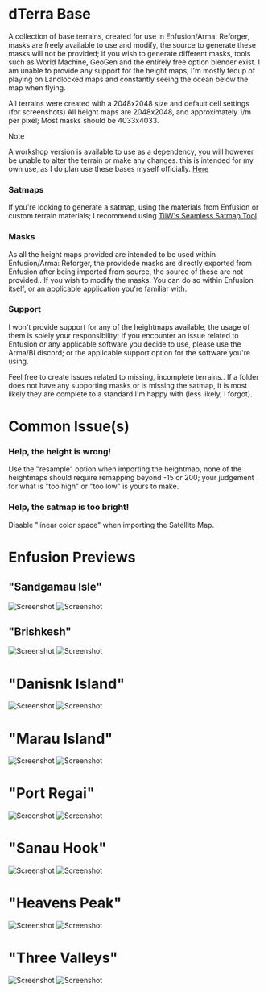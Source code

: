 # dTerra Base

A collection of base terrains, created for use in Enfusion/Arma: Reforger, masks are freely available to use and modify, the source to generate these masks will not be provided; if you wish to generate different masks, tools such as World Machine, GeoGen and the entirely free option blender exist. I am unable to provide any support for the height maps, I'm mostly fedup of playing on Landlocked maps and constantly seeing the ocean below the map when flying.

All terrains were created with a 2048x2048 size and default cell settings (for screenshots)
All height maps are 2048x2048, and approximately 1/m per pixel; 
Most masks should be 4033x4033.

> [!NOTE]
> A workshop version is available to use as a dependency, you will however be unable to alter the terrain or make any changes.
> this is intended for my own use, as I do plan use these bases myself officially.
> [Here](https://reforger.armaplatform.com/workshop/64E0738C140B94D9-dTerraBase)

### Satmaps
If you're looking to generate a satmap, using the materials from Enfusion or custom terrain materials; I recommend using [TilW's Seamless Satmap Tool](https://github.com/Til-Weimann/tilw-terrain-tools)

### Masks
As all the height maps provided are intended to be used within Enfusion/Arma: Reforger, the providede masks are directly exported from Enfusion after being imported from source, the source of these are not provided.. If you wish to modify the masks. You can do so within Enfusion itself, or an applicable application you're familiar with.

### Support

I won't provide support for any of the heightmaps available, the usage of them is solely your responsibility; If you encounter an issue related to Enfusion or any applicable software you decide to use, please use the Arma/BI discord; or the applicable support option for the software you're using.

Feel free to create issues related to missing, incomplete terrains.. If a folder does not have any supporting masks or is missing the satmap, it is most likely they are complete to a standard I'm happy with (less likely, I forgot).

# Common Issue(s)

### Help, the height is wrong!
Use the "resample" option when importing the heightmap, none of the heightmaps should require remapping beyond -15 or 200; your judgement for what is "too high" or "too low" is yours to make.

### Help, the satmap is too bright!
Disable "linear color space" when importing the Satellite Map.

# Enfusion Previews

## "Sandgamau Isle"
![Screenshot](https://github.com/DR0IDISTOXIC/dTerraBase/blob/9e60a85d956d67a5e2a0dc8232011e5d2b04d790/assets/SandgamauIsle_LongEnfusion.png)
![Screenshot](https://github.com/DR0IDISTOXIC/dTerraBase/blob/9e60a85d956d67a5e2a0dc8232011e5d2b04d790/assets/SandgamauIsle_CloseEnfusion.png)

## "Brishkesh"
![Screenshot](https://github.com/DR0IDISTOXIC/dTerraBase/blob/ced53ee0a2fe84c40dd6a6ecd5757f8c70e6b565/assets/Brishkesh_LongEnfusion.png)
![Screenshot](https://github.com/DR0IDISTOXIC/dTerraBase/blob/ced53ee0a2fe84c40dd6a6ecd5757f8c70e6b565/assets/Brishkesh_CloseEnfusion.png)

# "Danisnk Island"
![Screenshot](https://github.com/DR0IDISTOXIC/dTerraBase/blob/ced53ee0a2fe84c40dd6a6ecd5757f8c70e6b565/assets/DanisnkIsland_LongEnfusion.png)
![Screenshot](https://github.com/DR0IDISTOXIC/dTerraBase/blob/ced53ee0a2fe84c40dd6a6ecd5757f8c70e6b565/assets/DanisnkIsland_CloseEnfusion.png)

# "Marau Island"
![Screenshot](https://github.com/DR0IDISTOXIC/dTerraBase/blob/fe4d53f57aadcb0c9a1e7339d21d0d09fc14c917/assets/MarauIsland_LongEnfusion.png)
![Screenshot](https://github.com/DR0IDISTOXIC/dTerraBase/blob/fe4d53f57aadcb0c9a1e7339d21d0d09fc14c917/assets/MarauIsland_CloseEnfusion.png)

# "Port Regai"
![Screenshot](https://github.com/DR0IDISTOXIC/dTerraBase/blob/71b332a04215961be08621fdc31f2d704801cf3e/assets/PortRegai_LongEnfusion.png)
![Screenshot](https://github.com/DR0IDISTOXIC/dTerraBase/blob/71b332a04215961be08621fdc31f2d704801cf3e/assets/PortRegai_CloseEnfusion.png)

# "Sanau Hook"
![Screenshot](https://github.com/DR0IDISTOXIC/dTerraBase/blob/3f2148a81f9d582fe8effb6f3d919e7b43898492/assets/SanauHook_LongEnfusion.png)
![Screenshot](https://github.com/DR0IDISTOXIC/dTerraBase/blob/3f2148a81f9d582fe8effb6f3d919e7b43898492/assets/SanauHook_CloseEnfusion.png)

# "Heavens Peak"
![Screenshot](https://github.com/DR0IDISTOXIC/dTerraBase/blob/9accc7a29f116f166eec8325a4b2bb8d7aa60d24/assets/HeavensPeak_LongEnfusion.png)
![Screenshot](https://github.com/DR0IDISTOXIC/dTerraBase/blob/9accc7a29f116f166eec8325a4b2bb8d7aa60d24/assets/HeavensPeak_CloseEnfusion.png)

# "Three Valleys"
![Screenshot](https://github.com/DR0IDISTOXIC/dTerraBase/blob/9accc7a29f116f166eec8325a4b2bb8d7aa60d24/assets/ThreeValleys_LongEnfusion.png)
![Screenshot](https://github.com/DR0IDISTOXIC/dTerraBase/blob/9accc7a29f116f166eec8325a4b2bb8d7aa60d24/assets/ThreeValleys_CloseEnfusion.png)
